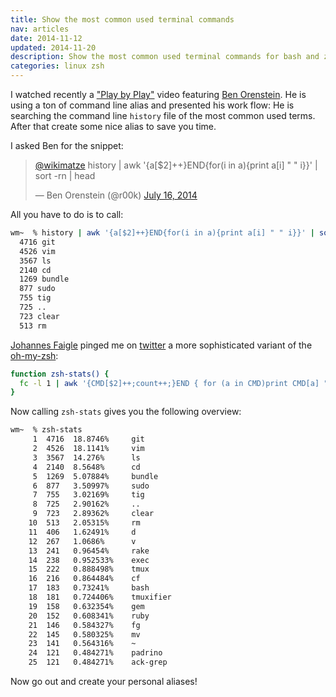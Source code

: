 ```yaml
---
title: Show the most common used terminal commands
nav: articles
date: 2014-11-12
updated: 2014-11-20
description: Show the most common used terminal commands for bash and zsh, thanks @r00k and @jayeff for the inspiration
categories: linux zsh
---
```


I watched recently a ["Play by Play"](http://www.pluralsight.com/courses/play-by-play-ben-orenstein) video featuring [Ben Orenstein](https://twitter.com/r00k). He is using a ton of command line alias and presented his work flow: He is searching the command line `history` file of the most common used terms. After that create some nice alias to save you time.


I asked Ben for the snippet:


<blockquote class="twitter-tweet" lang="en"><p><a href="https://twitter.com/wikimatze">@wikimatze</a> history | awk &#39;{a[$2]++}END{for(i in a){print a[i] &quot; &quot; i}}&#39; | sort -rn | head</p>&mdash; Ben Orenstein (@r00k) <a href="https://twitter.com/r00k/status/489436243243974656">July 16, 2014</a></blockquote>
<script async src="//platform.twitter.com/widgets.js" charset="utf-8"></script>


All you have to do is to call:


```sh
wm~  % history | awk '{a[$2]++}END{for(i in a){print a[i] " " i}}' | sort -rn | head
  4716 git
  4526 vim
  3567 ls
  2140 cd
  1269 bundle
  877 sudo
  755 tig
  725 ..
  723 clear
  513 rm
```


[Johannes Faigle](https://twitter.com/jayeff) pinged me on [twitter](https://twitter.com/jayeff/status/489530404589031424) a more sophisticated variant of the [oh-my-zsh](https://github.com/robbyrussell/oh-my-zsh/blob/217d8f0540a41b2927caf986561e45634fa1952a/lib/functions.zsh#L2):


```sh
function zsh-stats() {
  fc -l 1 | awk '{CMD[$2]++;count++;}END { for (a in CMD)print CMD[a] " " CMD[a]/count*100 "% " a;}' | grep -v "./" | column -c3 -s " " -t | sort -nr | nl | head -n25
}
```


Now calling `zsh-stats` gives you the following overview:


```sh
wm~  % zsh-stats
     1	4716  18.8746%     git
     2	4526  18.1141%     vim
     3	3567  14.276%      ls
     4	2140  8.5648%      cd
     5	1269  5.07884%     bundle
     6	877   3.50997%     sudo
     7	755   3.02169%     tig
     8	725   2.90162%     ..
     9	723   2.89362%     clear
    10	513   2.05315%     rm
    11	406   1.62491%     d
    12	267   1.0686%      v
    13	241   0.96454%     rake
    14	238   0.952533%    exec
    15	222   0.888498%    tmux
    16	216   0.864484%    cf
    17	183   0.73241%     bash
    18	181   0.724406%    tmuxifier
    19	158   0.632354%    gem
    20	152   0.608341%    ruby
    21	146   0.584327%    fg
    22	145   0.580325%    mv
    23	141   0.564316%    ~
    24	121   0.484271%    padrino
    25	121   0.484271%    ack-grep
```


Now go out and create your personal aliases!

